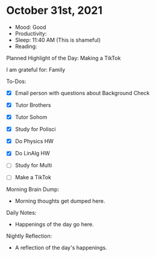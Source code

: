 # October 31st, 2021

- Mood: Good
- Productivity: 
- Sleep: 11:40 AM (This is shameful)
- Reading: 

Planned Highlight of the Day: Making a TikTok

I am grateful for: Family

To-Dos:
- [x] Email person with questions about Background Check
- [x] Tutor Brothers
- [x] Tutor Sohom
- [x] Study for Polisci
- [x] Do Physics HW
- [x] Do LinAlg HW
- [ ] Study for Multi
- [ ] Make a TikTok


Morning Brain Dump:
- Morning thoughts get dumped here.

Daily Notes:
- Happenings of the day go here.


Nightly Reflection: 
- A reflection of the day's happenings.





